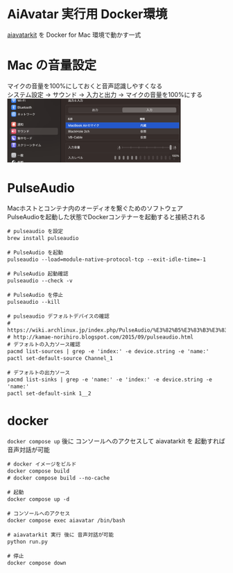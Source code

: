# AiAvatar 実行用 Docker環境

[aiavatarkit](https://github.com/uezo/aiavatarkit) を Docker for Mac 環境で動かす一式

# Mac の音量設定
マイクの音量を100%にしておくと音声認識しやすくなる  
システム設定 -> サウンド -> 入力と出力 -> マイクの音量を100%にする  
<img src="./docs/mic.png" width="400px">

# PulseAudio
Macホストとコンテナ内のオーディオを繋ぐためのソフトウェア  
PulseAudioを起動した状態でDockerコンテナーを起動すると接続される   
```
# pulseaudio を設定
brew install pulseaudio

# PulseAudio を起動
pulseaudio --load=module-native-protocol-tcp --exit-idle-time=-1

# PulseAudio 起動確認
pulseaudio --check -v

# PulseAudio を停止
pulseaudio --kill

# pulseaudio デフォルトデバイスの確認
# https://wiki.archlinux.jp/index.php/PulseAudio/%E3%82%B5%E3%83%B3%E3%83%97%E3%83%AB#.E3.83.87.E3.83.95.E3.82.A9.E3.83.AB.E3.83.88.E3.81.AE.E5.85.A5.E5.8A.9B.E3.82.BD.E3.83.BC.E3.82.B9.E3.82.92.E8.A8.AD.E5.AE.9A
# http://kamae-norihiro.blogspot.com/2015/09/pulseaudio.html
# デフォルトの入力ソース確認
pacmd list-sources | grep -e 'index:' -e device.string -e 'name:'
pactl set-default-source Channel_1

# デフォルトの出力ソース
pacmd list-sinks | grep -e 'name:' -e 'index:' -e device.string -e 'name:'
pactl set-default-sink 1__2
```

# docker 
`docker compose up` 後に コンソールへのアクセスして aiavatarkit を 起動すれば 音声対話が可能  

```
# docker イメージをビルド
docker compose build
# docker compose build --no-cache

# 起動
docker compose up -d

# コンソールへのアクセス
docker compose exec aiavatar /bin/bash

# aiavatarkit 実行 後に 音声対話が可能
python run.py

# 停止
docker compose down
```